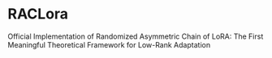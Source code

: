 # RACLora
Official Implementation of Randomized Asymmetric Chain of LoRA: The First Meaningful Theoretical Framework for Low-Rank Adaptation 
